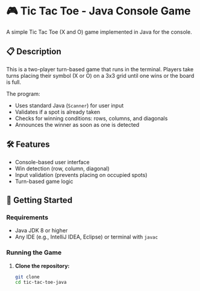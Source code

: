 # 🎮 Tic Tac Toe - Java Console Game

A simple Tic Tac Toe (X and O) game implemented in Java for the console.

## 📋 Description

This is a two-player turn-based game that runs in the terminal. Players take turns placing their symbol (X or O) on a 3x3 grid until one wins or the board is full.

The program:
- Uses standard Java (`Scanner`) for user input
- Validates if a spot is already taken
- Checks for winning conditions: rows, columns, and diagonals
- Announces the winner as soon as one is detected

## 🛠️ Features

- Console-based user interface
- Win detection (row, column, diagonal)
- Input validation (prevents placing on occupied spots)
- Turn-based game logic

## 🚀 Getting Started

### Requirements
- Java JDK 8 or higher
- Any IDE (e.g., IntelliJ IDEA, Eclipse) or terminal with `javac`

### Running the Game

1. **Clone the repository:**
   ```bash
   git clone 
   cd tic-tac-toe-java
